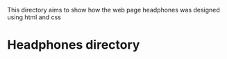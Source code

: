 This directory aims to show how the web page headphones was designed using html and css
# Headphones directory 
